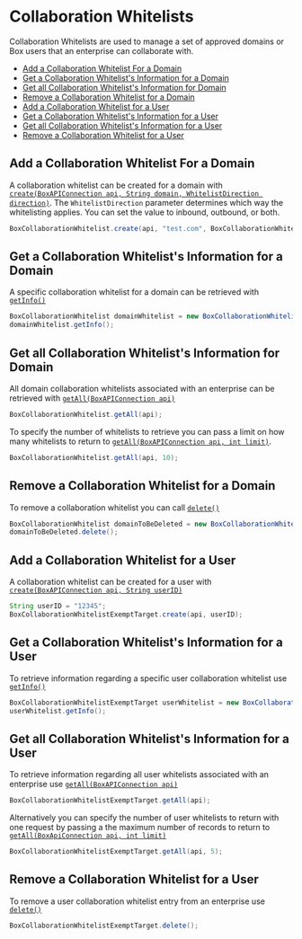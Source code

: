 Collaboration Whitelists
========================

Collaboration Whitelists are used to manage a set of approved domains or Box users that an enterprise
can collaborate with.

<!-- START doctoc generated TOC please keep comment here to allow auto update -->
<!-- DON'T EDIT THIS SECTION, INSTEAD RE-RUN doctoc TO UPDATE -->


- [Add a Collaboration Whitelist For a Domain](#add-a-collaboration-whitelist-for-a-domain)
- [Get a Collaboration Whitelist's Information for a Domain](#get-a-collaboration-whitelists-information-for-a-domain)
- [Get all Collaboration Whitelist's Information for Domain](#get-all-collaboration-whitelists-information-for-domain)
- [Remove a Collaboration Whitelist for a Domain](#remove-a-collaboration-whitelist-for-a-domain)
- [Add a Collaboration Whitelist for a User](#add-a-collaboration-whitelist-for-a-user)
- [Get a Collaboration Whitelist's Information for a User](#get-a-collaboration-whitelists-information-for-a-user)
- [Get all Collaboration Whitelist's Information for a User](#get-all-collaboration-whitelists-information-for-a-user)
- [Remove a Collaboration Whitelist for a User](#remove-a-collaboration-whitelist-for-a-user)

<!-- END doctoc generated TOC please keep comment here to allow auto update -->

Add a Collaboration Whitelist For a Domain
------------------------------------------

A collaboration whitelist can be created for a domain with
[`create(BoxAPIConnection api, String domain, WhitelistDirection direction)`][whitelist1].
The `WhitelistDirection` parameter determines which way the whitelisting
applies. You can set the value to inbound, outbound, or both.

```java
BoxCollaborationWhitelist.create(api, "test.com", BoxCollaborationWhitelist.WhitelistDirection.BOTH);
```

[whitelist1]: http://opensource.box.com/box-java-sdk/javadoc/com/box/sdk/BoxCollaborationWhitelist.html#create-com.box.sdk.BoxAPIConnection-java.lang.String-com.box.sdk.BoxCollaborationWhitelist.WhitelistDirection-

Get a Collaboration Whitelist's Information for a Domain
--------------------------------------------------------

A specific collaboration whitelist for a domain can be retrieved with
[`getInfo()`][getWhitelistInfo]

```java
BoxCollaborationWhitelist domainWhitelist = new BoxCollaborationWhitelist(api, "id");
domainWhitelist.getInfo();
```

[getWhitelistInfo]: http://opensource.box.com/box-java-sdk/javadoc/com/box/sdk/BoxCollaborationWhitelist.html#getInfo--

Get all Collaboration Whitelist's Information for Domain
--------------------------------------------------------

All domain collaboration whitelists associated with an enterprise can be
retrieved with [`getAll(BoxAPIConnection api)`][getAllWhitelists1]

```java
BoxCollaborationWhitelist.getAll(api);
```

To specify the number of whitelists to retrieve you can pass a limit on how
many whitelists to return to [`getAll(BoxAPIConnection api, int limit)`][getAllWhitelists2].

```java
BoxCollaborationWhitelist.getAll(api, 10);
```

[getAllWhitelists1]: http://opensource.box.com/box-java-sdk/javadoc/com/box/sdk/BoxCollaborationWhitelist.html#getAll-com.box.sdk.BoxAPIConnection-java.lang.String...-
[getAllWhitelists2]: http://opensource.box.com/box-java-sdk/javadoc/com/box/sdk/BoxCollaborationWhitelist.html#getAll-com.box.sdk.BoxAPIConnection-int-java.lang.String...-

Remove a Collaboration Whitelist for a Domain
---------------------------------------------

To remove a collaboration whitelist you can call [`delete()`][deleteWhitelist]

```java
BoxCollaborationWhitelist domainToBeDeleted = new BoxCollaborationWhitelist(api, "whitelist-id");
domainToBeDeleted.delete();
```

[deleteWhitelist]: http://opensource.box.com/box-java-sdk/javadoc/com/box/sdk/BoxCollaborationWhitelist.html#delete--

Add a Collaboration Whitelist for a User
----------------------------------------

A collaboration whitelist can be created for a user with
[`create(BoxAPIConnection api, String userID)`][createExempt]

```java
String userID = "12345";
BoxCollaborationWhitelistExemptTarget.create(api, userID);
```

[createExempt]: http://opensource.box.com/box-java-sdk/javadoc/com/box/sdk/BoxCollaborationWhitelistExemptTarget.html#create-com.box.sdk.BoxAPIConnection-java.lang.String-

Get a Collaboration Whitelist's Information for a User
------------------------------------------------------

To retrieve information regarding a specific user collaboration whitelist use
[`getInfo()`][getInfoExempt]

```java
BoxCollaborationWhitelistExemptTarget userWhitelist = new BoxCollaborationWhitelistExemptTarget(api, "whitelistID");
userWhitelist.getInfo();
```

[getInfoExempt]: http://opensource.box.com/box-java-sdk/javadoc/com/box/sdk/BoxCollaborationWhitelistExemptTarget.html#getInfo--

Get all Collaboration Whitelist's Information for a User
--------------------------------------------------------

To retrieve information regarding all user whitelists associated with an enterprise use
[`getAll(BoxAPIConnection api)`][getAllExempt1]

```java
BoxCollaborationWhitelistExemptTarget.getAll(api);
```

Alternatively you can specify the number of user whitelists to return with one
request by passing a the maximum number of records to return to
[`getAll(BoxApiConnection api, int limit)`][getAllExempt2]

```java
BoxCollaborationWhitelistExemptTarget.getAll(api, 5);
```

[getAllExempt1]: http://opensource.box.com/box-java-sdk/javadoc/com/box/sdk/BoxCollaborationWhitelistExemptTarget.html#getAll-com.box.sdk.BoxAPIConnection-java.lang.String...-
[getAllExempt2]: http://opensource.box.com/box-java-sdk/javadoc/com/box/sdk/BoxCollaborationWhitelistExemptTarget.html#getAll-com.box.sdk.BoxAPIConnection-int-java.lang.String...-

Remove a Collaboration Whitelist for a User
-------------------------------------------

To remove a user collaboration whitelist entry from an enterprise use
[`delete()`][deleteExempt]

```java
BoxCollaborationWhitelistExemptTarget.delete();
```

[deleteExempt]: http://opensource.box.com/box-java-sdk/javadoc/com/box/sdk/BoxCollaborationWhitelistExemptTarget.html#delete--